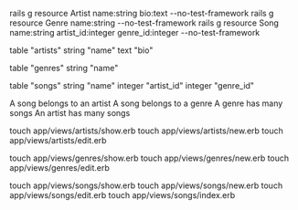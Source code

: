 rails g resource Artist name:string bio:text --no-test-framework
rails g resource Genre name:string --no-test-framework
rails g resource Song name:string artist_id:integer genre_id:integer --no-test-framework

table "artists"
  string   "name"
  text     "bio"
 
table "genres"
  string   "name"
 
table "songs"
  string   "name"
  integer  "artist_id"
  integer  "genre_id"

A song belongs to an artist
A song belongs to a genre
A genre has many songs
An artist has many songs

touch app/views/artists/show.erb
touch app/views/artists/new.erb
touch app/views/artists/edit.erb

touch app/views/genres/show.erb
touch app/views/genres/new.erb
touch app/views/genres/edit.erb

touch app/views/songs/show.erb
touch app/views/songs/new.erb
touch app/views/songs/edit.erb
touch app/views/songs/index.erb
